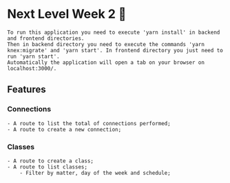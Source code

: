 # Next Level Week 2 🚀

    To run this application you need to execute 'yarn install' in backend and frontend directories. 
    Then in backend directory you need to execute the commands 'yarn knex:migrate' and 'yarn start'. In frontend directory you just need to run 'yarn start'. 
    Automatically the application will open a tab on your browser on localhost:3000/.

## Features

### Connections
    - A route to list the total of connections performed;
    - A route to create a new connection;

### Classes
    - A route to create a class;
    - A route to list classes;
        - Filter by matter, day of the week and schedule;